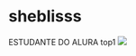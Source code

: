 # sheblisss
ESTUDANTE DO ALURA
top1
![](https://media1.tenor.com/m/GKLim-KbuboAAAAd/dragon-ball-super-goku.gif)

